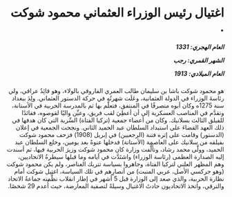 <h1 dir="rtl">اغتيال رئيس الوزراء العثماني محمود شوكت .</h1>

<h5 dir="rtl">العام الهجري:  1331

الشهر القمري: رجب

العام الميلادي: 1913</h5>

<p dir="rtl">هو محمود شوكت باشا بن سليمان طالب العمري الفاروقي بالولاء، وهو قائِدٌ عراقي، ولي رئاسةَ الوزراء في الدولة العثمانية، وعَلَت شهرتُه في حركة الدستور العثماني. ولِدَ ببغداد سنة 1275ه وكان أبوه متصرفًا في المنتفق، فتعلَّم بها ثم بالمدرسة الحربية في الأستانة، وتقدَّم في المناصب العسكرية إلى أن أعطِيَ لقب فريق، وعيِّن واليًا لقوصوه، فقائدًا للفيلق الثالث بسلانيك. وكان من أعضاء جمعية (تركيا الفتاة) السِّرية التي كان هدفها في ذلك العهد القضاءَ على استبداد السلطان عبد الحميد الثاني. ونجحت الجمعية في إعلان (الدستور) وقامت على إثره فتنة (الرجعيين) في إبريل (1908) فزحف محمود شوكت بفيلقه من سلانيك على العاصمة (الأستانة) فدخلها عنوةً بعد يومين، وخلع السلطان عبد الحميد، وولَّى محمد رشاد، وتألَّفت وزارة كان محمود شوكت وزيرَ الحربية فيها، ثم أسندت إليه الصدارة العظمى (رئاسة الوزراء) واشتَدَّت في أيامه وما قبلها سيطرةُ الاتحاديين، وهم المظهر العلني لتركيا الفتاة، وجاهروا بسياسة تتريك العناصر، ولم يكن محمود شوكت (وهو جركسي الأصل، عربي المنبت) من أنصارِهم في تلك السياسة، اغتيل شوكت أمام نظارة الحربية، والذي صعد إلى الوزارة قبل 5 أشهر في إطار انقلاب نظَّمته جماعةُ الاتحاد والترقي، واتخذ الاتحاديون حادثَ الاغتيال وسيلةً لتصفية المعارضة، حيث أُعدم 29 شخصًا.</p></br>
